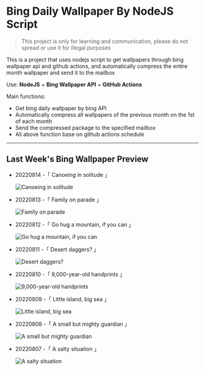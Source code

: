 # Bing Daily Wallpaper By NodeJS Script

> This project is only for learning and communication, please do not spread or use it for illegal purposes

This is a project that uses nodejs script to get wallpapers through bing wallpaper api and github actions, and automatically compress the entire month wallpaper and send it to the mailbox

Use: **NodeJS** + **Bing Wallpaper API** + **GitHub Actions**

Main functions:

- Get bing daily wallpaper by bing API
- Automatically compress all wallpapers of the previous month on the 1st of each month
- Send the compressed package to the specified mailbox
- All above function base on github actions schedule

---

## Last Week's Bing Wallpaper Preview

- 20220814 -「 Canoeing in solitude 」 
  ![Canoeing in solitude](https://bing.com/th?id=OHR.BoundaryWaters_EN-US1592534087_UHD.jpg&rf=LaDigue_UHD.jpg&pid=hp&w=3840&h=2160&rs=1&c=4)
- 20220813 -「 Family on parade 」 
  ![Family on parade](https://bing.com/th?id=OHR.AmboseliElephants_EN-US1510486473_UHD.jpg&rf=LaDigue_UHD.jpg&pid=hp&w=3840&h=2160&rs=1&c=4)
- 20220812 -「 Go hug a mountain, if you can 」 
  ![Go hug a mountain, if you can](https://bing.com/th?id=OHR.MtTsubakuro_EN-US2985513957_UHD.jpg&rf=LaDigue_UHD.jpg&pid=hp&w=3840&h=2160&rs=1&c=4)
- 20220811 -「 Desert daggers? 」 
  ![Desert daggers?](https://bing.com/th?id=OHR.AnniversaryJTNP_EN-US2914674933_UHD.jpg&rf=LaDigue_UHD.jpg&pid=hp&w=3840&h=2160&rs=1&c=4)
- 20220810 -「 9,000-year-old handprints 」 
  ![9,000-year-old handprints](https://bing.com/th?id=OHR.CuevaManos_EN-US2810052050_UHD.jpg&rf=LaDigue_UHD.jpg&pid=hp&w=3840&h=2160&rs=1&c=4)
- 20220809 -「 Little island, big sea 」 
  ![Little island, big sea](https://bing.com/th?id=OHR.EsPantaleu_EN-US2555315913_UHD.jpg&rf=LaDigue_UHD.jpg&pid=hp&w=3840&h=2160&rs=1&c=4)
- 20220808 -「 A small but mighty guardian 」 
  ![A small but mighty guardian](https://bing.com/th?id=OHR.SpringPoint_EN-US2439443308_UHD.jpg&rf=LaDigue_UHD.jpg&pid=hp&w=3840&h=2160&rs=1&c=4)
- 20220807 -「 A salty situation 」 
  ![A salty situation](https://bing.com/th?id=OHR.SFSaltFlats_EN-US2301713772_UHD.jpg&rf=LaDigue_UHD.jpg&pid=hp&w=3840&h=2160&rs=1&c=4)